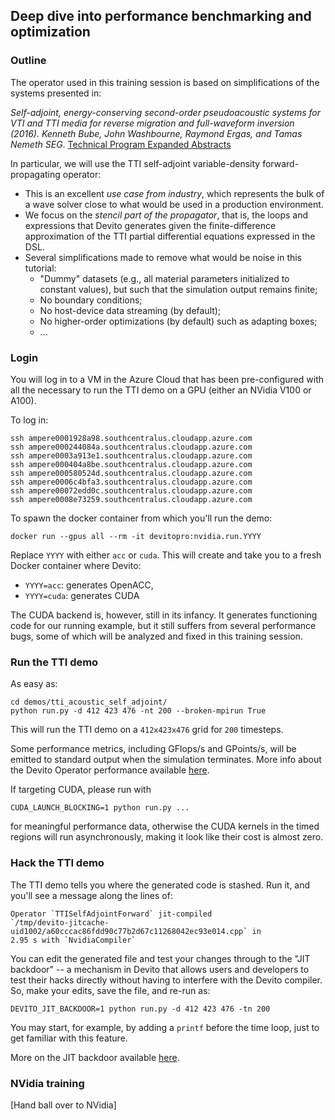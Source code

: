## Deep dive into performance benchmarking and optimization

### Outline

The operator used in this training session is based on simplifications of the
systems presented in:

_Self-adjoint, energy-conserving second-order pseudoacoustic systems for VTI
and TTI media for reverse migration and full-waveform inversion (2016). Kenneth
Bube, John Washbourne, Raymond Ergas, and Tamas Nemeth SEG_. [Technical Program
Expanded Abstracts](https://library.seg.org/doi/10.1190/segam2016-13878451.1)

In particular, we will use the TTI self-adjoint variable-density
forward-propagating operator:

* This is an excellent *use case from industry*, which represents the bulk of a
  wave solver close to what would be used in a production environment.
* We focus on the *stencil part of the propagator*, that is, the loops and
  expressions that Devito generates given the finite-difference approximation
  of the TTI partial differential equations expressed in the DSL. 
* Several simplifications made to remove what would be noise in this tutorial:
  * "Dummy" datasets (e.g., all material parameters initialized to constant
    values), but such that the simulation output remains finite;
  * No boundary conditions;
  * No host-device data streaming (by default);
  * No higher-order optimizations (by default) such as adapting boxes;
  * ...


### Login

You will log in to a VM in the Azure Cloud that has been pre-configured with all
the necessary to run the TTI demo on a GPU (either an NVidia V100 or A100).

To log in:

```
ssh ampere0001928a98.southcentralus.cloudapp.azure.com
ssh ampere000244084a.southcentralus.cloudapp.azure.com
ssh ampere0003a913e1.southcentralus.cloudapp.azure.com
ssh ampere000404a8be.southcentralus.cloudapp.azure.com
ssh ampere000580524d.southcentralus.cloudapp.azure.com
ssh ampere0006c4bfa3.southcentralus.cloudapp.azure.com
ssh ampere00072edd0c.southcentralus.cloudapp.azure.com
ssh ampere0008e73259.southcentralus.cloudapp.azure.com
```

To spawn the docker container from which you'll run the demo:

```
docker run --gpus all --rm -it devitopro:nvidia.run.YYYY
```

Replace `YYYY` with either `acc` or `cuda`. This will create and take you to a
fresh Docker container where Devito:

* `YYYY=acc`: generates OpenACC,
* `YYYY=cuda`: generates CUDA

The CUDA backend is, however, still in its infancy. It generates functioning
code for our running example, but it still suffers from several performance
bugs, some of which will be analyzed and fixed in this training session.


### Run the TTI demo

As easy as:

```
cd demos/tti_acoustic_self_adjoint/
python run.py -d 412 423 476 -nt 200 --broken-mpirun True
```

This will run the TTI demo on a `412x423x476` grid for `200` timesteps.

Some performance metrics, including GFlops/s and GPoints/s, will be emitted to
standard output when the simulation terminates. More info about the Devito
Operator performance available
[here](https://github.com/devitocodes/devito/wiki/FAQ#is-there-a-way-to-get-the-performance-of-an-operator).

If targeting CUDA, please run with

```
CUDA_LAUNCH_BLOCKING=1 python run.py ...
```

for meaningful performance data, otherwise the CUDA kernels in the timed
regions will run asynchronously, making it look like their cost is almost zero.


### Hack the TTI demo

The TTI demo tells you where the generated code is stashed. Run it, and you'll
see a message along the lines of:

```
Operator `TTISelfAdjointForward` jit-compiled
`/tmp/devito-jitcache-uid1002/a60cccac86fdd90c77b2d67c11268042ec93e014.cpp` in
2.95 s with `NvidiaCompiler`
```

You can edit the generated file and test your changes through to the "JIT
backdoor" -- a mechanism in Devito that allows users and developers to test
their hacks directly without having to interfere with the Devito compiler.
So, make your edits, save the file, and re-run as:

```
DEVITO_JIT_BACKDOOR=1 python run.py -d 412 423 476 -tn 200
```

You may start, for example, by adding a `printf` before the time loop, just
to get familiar with this feature.

More on the JIT backdoor available
[here](https://github.com/devitocodes/devito/wiki/FAQ#can-i-manually-modify-the-c-code-generated-by-devito-and-test-these-modifications).


### NVidia training

[Hand ball over to NVidia]
